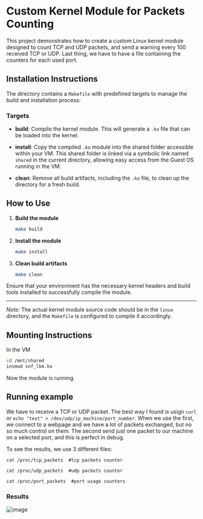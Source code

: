 # Custom Kernel Module for Packets Counting

This project demonstrates how to create a custom Linux kernel module designed to count TCP and UDP packets, and send a warning every 100 received TCP or UDP. Last thing, we have to have a file containing the counters for each used port. 

## Installation Instructions

The directory contains a `Makefile` with predefined targets to manage the build and installation process:

### Targets

- **build**: Compile the kernel module. This will generate a `.ko` file that can be loaded into the kernel.
  
- **install**: Copy the compiled `.ko` module into the shared folder accessible within your VM. This shared folder is linked via a symbolic link named `shared` in the current directory, allowing easy access from the Guest OS running in the VM.
  
- **clean**: Remove all build artifacts, including the `.ko` file, to clean up the directory for a fresh build.

## How to Use

1. **Build the module**

   ```bash
   make build
   ```

2. **Install the module**

   ```bash
   make install
   ```

3. **Clean build artifacts**

   ```bash
   make clean
   ```

Ensure that your environment has the necessary kernel headers and build tools installed to successfully compile the module.

---

*Note:* The actual kernel module source code should be in the `linux` directory, and the `Makefile` is configured to compile it accordingly.


## Mounting Instructions

In the VM

   ```bash
   cd /mnt/shared
   insmod snf_lkm.ko
   ```

Now the module is running.

## Running example

We have to receive a TCP or UDP packet. The best way I found is usign ```curl``` or ```echo "test" > /dev/udp/ip_machine/port_number```. When we use the first, we connect to a webpage and we have a lot of packets exchanged, but no so much control on them. The second send just one packet to our machine on a selected port, and this is perfect in debug. 

To see the results, we use 3 different files:

```cat /proc/tcp_packets  #tcp packets counter``` 

```cat /proc/udp_packets  #udp packets counter```

```cat /proc/port_packets  #port usage counters```

### Results
![image](result.png)
